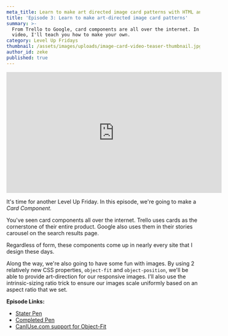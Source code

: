 ```yaml
---
meta_title: Learn to make art directed image card patterns with HTML and CSS
title: 'Episode 3: Learn to make art-directed image card patterns'
summary: >-
  From Trello to Google, card components are all over the internet. In this
  video, I'll teach you how to make your own.
category: Level Up Fridays
thumbnail: /assets/images/uploads/image-card-video-teaser-thumbnail.jpg
author_id: zeke
published: true
---
```

<iframe width="560" height="315" src="https://www.youtube.com/embed/ex1HnoUAYqo" frameborder="0" allow="autoplay; encrypted-media" allowfullscreen></iframe>

It's time for another Level Up Friday. In this episode, we're going to make a *Card Component.*

You've seen card components all over the internet. Trello uses cards as the cornerstone of their entire product. Google also uses them in their stories carousel on the search results page.  

Regardless of form, these components come up in nearly every site that I design these days.

Along the way, we're also going to have some fun with images. By using 2 relatively new CSS properties, `object-fit` and `object-position`, we'll be able to provide art-direction for our responsive images. I'll also use the intrinsic-sizing ratio trick to ensure our images scale uniformly based on an aspect ratio that we set.

**Episode Links:**
  
* [Stater Pen](https://codepen.io/ebinion/pen/9dcfdd42ec491f7263bab31989562cd9)
* [Completed Pen](https://codepen.io/ebinion/pen/2bdfb17b851a27c88f0d995f85f49b80)
* [CanIUse.com support for Object-Fit](https://caniuse.com/#search=object-fit)
